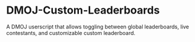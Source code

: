 # DMOJ-Custom-Leaderboards
A DMOJ userscript that allows toggling between global leaderboards, live contestants, and customizable custom leaderboard.
